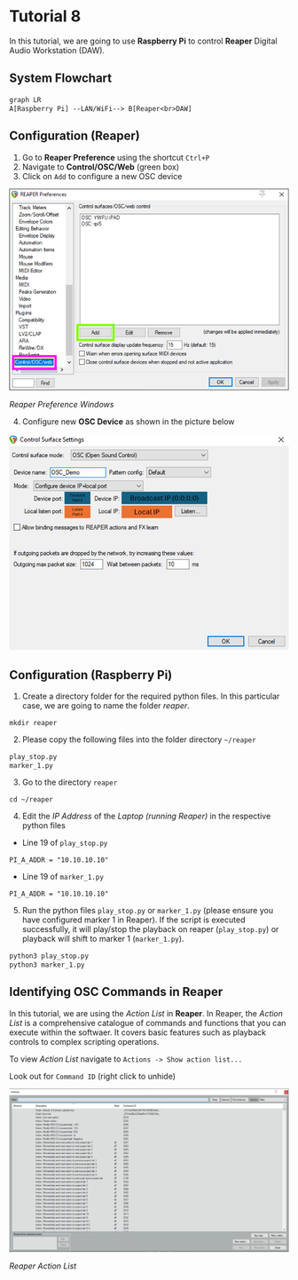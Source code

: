 # Tutorial 8
In this tutorial, we are going to use **Raspberry Pi** to control **Reaper** Digital Audio Workstation (DAW).

## System Flowchart
```mermaid
graph LR
A[Raspberry Pi] --LAN/WiFi--> B[Reaper<br>DAW]
```

## Configuration (Reaper)

1. Go to **Reaper Preference** using the shortcut `Ctrl+P`
2. Navigate to **Control/OSC/Web** (green box)
3. Click on `Add` to configure a new OSC device 

![alt text](diagram/reaper_preference.png)

*Reaper Preference Windows*

4. Configure new **OSC Device** as shown in the picture below

![alt text](diagram/reaper_osc_device.png)

## Configuration (Raspberry Pi)

1. Create a directory folder for the required python files. In this particular case, we are going to name the folder *reaper*.

```
mkdir reaper
```

2. Please copy the following files into the folder directory `~/reaper`

```
play_stop.py
marker_1.py
```

3. Go to the directory `reaper`

```
cd ~/reaper
```

4. Edit the *IP Address* of the *Laptop (running Reaper)* in the respective python files

- Line 19 of `play_stop.py`
```
PI_A_ADDR = "10.10.10.10"
```

- Line 19 of `marker_1.py`
```
PI_A_ADDR = "10.10.10.10"
```

5. Run the python files `play_stop.py` or `marker_1.py` (please ensure you have configured marker 1 in Reaper). If the script is executed successfully, it will play/stop the playback on reaper (`play_stop.py`) or playback will shift to marker 1 (`marker_1.py`).

```
python3 play_stop.py
python3 marker_1.py
```

## Identifying OSC Commands in Reaper

In this tutorial, we are using the *Action List* in **Reaper**. In Reaper, the *Action List* is a comprehensive catalogue of commands and functions that you can execute within the softwaer. It covers basic features such as playback controls to complex scripting operations. 

To view *Action List* navigate to `Actions -> Show action list...`

Look out for `Command ID` (right click to unhide)

![alt text](diagram/reaper_action_list.png)

*Reaper Action List*